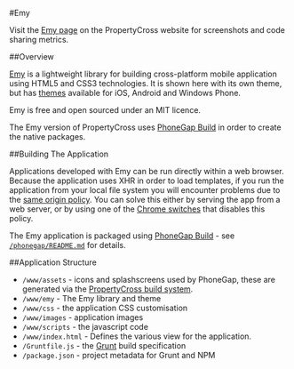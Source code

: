 #Emy

Visit the [Emy page](http://propertycross.com/emy/) on the PropertyCross website for screenshots and code sharing metrics.

##Overview

[Emy](http://www.emy-library.org/) is a lightweight library for building cross-platform mobile application using HTML5 and CSS3 technologies. It is shown here with its own theme, but has [themes](http://www.emy-library.org/plugins.html) available for iOS, Android and Windows Phone.

Emy is free and open sourced under an MIT licence.

The Emy version of PropertyCross uses [PhoneGap Build](https://build.phonegap.com/) in order to create the native packages.

##Building The Application

Applications developed with Emy can be run directly within a web browser. Because the application uses XHR in order to load templates, if you run the application from your local file system you will encounter problems due to the [same origin policy](http://en.wikipedia.org/wiki/Same_origin_policy). You can solve this either by serving the app from a web server, or by using one of the [Chrome switches](http://peter.sh/experiments/chromium-command-line-switches/) that disables this policy.

The Emy application is packaged using [PhoneGap Build](https://build.phonegap.com/) - see [`/phonegap/README.md`](https://github.com/tastejs/PropertyCross/tree/master/phonegap) for details.

##Application Structure

 + `/www/assets` - icons and splashscreens used by PhoneGap, these are generated via the [PropertyCross build system](https://github.com/tastejs/PropertyCross/tree/master/build).
 + `/www/emy` - The Emy library and theme
 + `/www/css` - the application CSS customisation
 + `/www/images` - application images
 + `/www/scripts` - the javascript code
 + `/www/index.html` - Defines the various view for the application.
 + `/Gruntfile.js` - the [Grunt](http://gruntjs.com) build specification
 + `/package.json` - project metadata for Grunt and NPM
